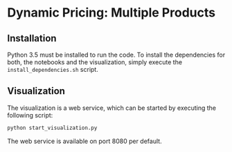 # Dynamic Pricing: Multiple Products

## Installation
Python 3.5 must be installed to run the code. 
To install the dependencies for both, the notebooks and the visualization, simply execute the `install_dependencies.sh` script.

## Visualization
The visualization is a web service, which can be started by executing the following script:
```sh
python start_visualization.py
````
The web service is available on port 8080 per default.
